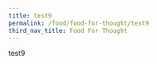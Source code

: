 ```yaml
---
title: test9
permalink: /food/food-for-thought/test9
third_nav_title: Food For Thought
---
```

test9